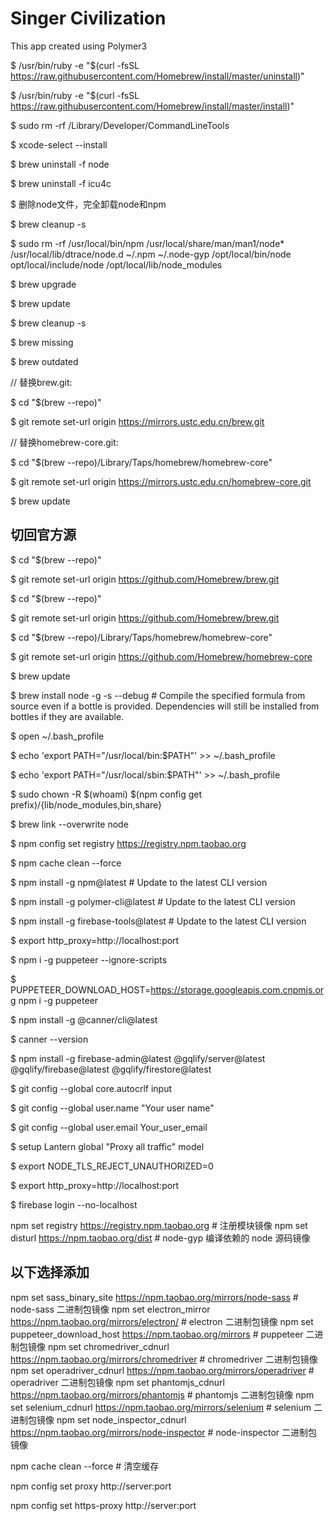 # Singer Civilization

This app created using Polymer3

$ /usr/bin/ruby -e "$(curl -fsSL https://raw.githubusercontent.com/Homebrew/install/master/uninstall)"

$ /usr/bin/ruby -e "$(curl -fsSL https://raw.githubusercontent.com/Homebrew/install/master/install)"

$ sudo rm -rf /Library/Developer/CommandLineTools

$ xcode-select --install

$ brew uninstall -f node

$ brew uninstall -f icu4c

$ 删除node文件，完全卸载node和npm

$ brew cleanup -s

$ sudo rm -rf /usr/local/bin/npm /usr/local/share/man/man1/node* /usr/local/lib/dtrace/node.d ~/.npm ~/.node-gyp /opt/local/bin/node opt/local/include/node /opt/local/lib/node_modules

$ brew upgrade

$ brew update

$ brew cleanup -s

$ brew missing

$ brew outdated

// 替换brew.git:

$ cd "$(brew --repo)"

$ git remote set-url origin https://mirrors.ustc.edu.cn/brew.git

// 替换homebrew-core.git:

$ cd "$(brew --repo)/Library/Taps/homebrew/homebrew-core"

$ git remote set-url origin https://mirrors.ustc.edu.cn/homebrew-core.git

$ brew update

## 切回官方源

$ cd "$(brew --repo)"

$ git remote set-url origin https://github.com/Homebrew/brew.git

$ cd "$(brew --repo)"

$ git remote set-url origin https://github.com/Homebrew/brew.git

$ cd "$(brew --repo)/Library/Taps/homebrew/homebrew-core"

$ git remote set-url origin https://github.com/Homebrew/homebrew-core

$ brew update

$ brew install node -g -s --debug  # Compile the specified formula from source even if a bottle is provided. Dependencies will still be installed from bottles if they are available.

$ open ~/.bash_profile

$ echo 'export PATH="/usr/local/bin:$PATH"' >> ~/.bash_profile

$ echo 'export PATH="/usr/local/sbin:$PATH"' >> ~/.bash_profile

$ sudo chown -R $(whoami) $(npm config get prefix)/{lib/node_modules,bin,share}

$ brew link --overwrite node

$ npm config set registry https://registry.npm.taobao.org

$ npm cache clean --force

$ npm install -g npm@latest     # Update to the latest CLI version

$ npm install -g polymer-cli@latest # Update to the latest CLI version

$ npm install -g firebase-tools@latest # Update to the latest CLI version   

$ export http_proxy=http://localhost:port

$ npm i -g puppeteer --ignore-scripts

$ PUPPETEER_DOWNLOAD_HOST=https://storage.googleapis.com.cnpmjs.org npm i -g puppeteer

$ npm install -g @canner/cli@latest

$ canner --version

$ npm install -g firebase-admin@latest @gqlify/server@latest @gqlify/firebase@latest @gqlify/firestore@latest

$ git config --global core.autocrlf input

$ git config --global user.name "Your user name"

$ git config --global user.email Your_user_email

$ setup Lantern global "Proxy all traffic" model

$ export NODE_TLS_REJECT_UNAUTHORIZED=0

$ export http_proxy=http://localhost:port

$ firebase login --no-localhost

npm set registry https://registry.npm.taobao.org # 注册模块镜像
npm set disturl https://npm.taobao.org/dist # node-gyp 编译依赖的 node 源码镜像

## 以下选择添加
npm set sass_binary_site https://npm.taobao.org/mirrors/node-sass # node-sass 二进制包镜像
npm set electron_mirror https://npm.taobao.org/mirrors/electron/ # electron 二进制包镜像
npm set puppeteer_download_host https://npm.taobao.org/mirrors # puppeteer 二进制包镜像
npm set chromedriver_cdnurl https://npm.taobao.org/mirrors/chromedriver # chromedriver 二进制包镜像
npm set operadriver_cdnurl https://npm.taobao.org/mirrors/operadriver # operadriver 二进制包镜像
npm set phantomjs_cdnurl https://npm.taobao.org/mirrors/phantomjs # phantomjs 二进制包镜像
npm set selenium_cdnurl https://npm.taobao.org/mirrors/selenium # selenium 二进制包镜像
npm set node_inspector_cdnurl https://npm.taobao.org/mirrors/node-inspector # node-inspector 二进制包镜像

npm cache clean --force # 清空缓存

npm config set proxy http://server:port

npm config set https-proxy http://server:port
